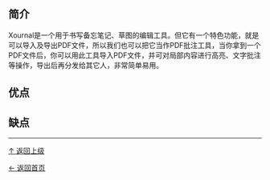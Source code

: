 ﻿
## 简介

Xournal是一个用于书写备忘笔记、草图的编辑工具。但它有一个特色功能，就是可以导入及导出PDF文件，所以我们也可以把它当作PDF批注工具，当你拿到一个PDF文件后，你可以用此工具导入PDF文件，并可对局部内容进行高亮、文字批注等操作，导出后再分发给其它人，非常简单易用。

## 优点

## 缺点


----
[↑ 返回上级](https://github.com/asin929/linux-software/blob/master/Office-Application/Office-Application.md)

[← 返回首页](https://github.com/asin929/linux-software)

